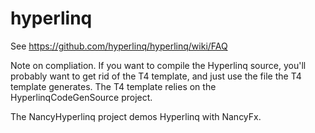 hyperlinq
=========

See https://github.com/hyperlinq/hyperlinq/wiki/FAQ 

Note on compliation. If you want to compile the Hyperlinq source, you'll probably want to get rid of the T4 template, and just use the file the T4 template generates. The T4 template relies on the HyperlinqCodeGenSource project.

The NancyHyperlinq project demos Hyperlinq with NancyFx.

